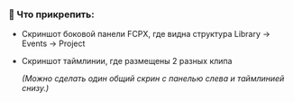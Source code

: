 ### **📎 Что прикрепить:**

- Скриншот боковой панели FCPX, где видна структура Library → Events → Project
- Скриншот таймлинии, где размещены 2 разных клипа
    
    *(Можно сделать один общий скрин с панелью слева и таймлинией снизу.)*